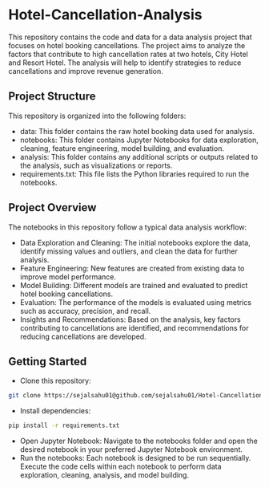 # Hotel-Cancellation-Analysis
This repository contains the code and data for a data analysis project that focuses on hotel booking cancellations. The project aims to analyze the factors that contribute to high cancellation rates at two hotels, City Hotel and Resort Hotel. The analysis will help to identify strategies to reduce cancellations and improve revenue generation.


## Project Structure
This repository is organized into the following folders:
 * data: This folder contains the raw hotel booking data used for analysis.
 * notebooks: This folder contains Jupyter Notebooks for data exploration, cleaning, feature engineering, model building, and evaluation.
 * analysis: This folder contains any additional scripts or outputs related to the analysis, such as visualizations or reports.
 * requirements.txt: This file lists the Python libraries required to run the notebooks.

## Project Overview
The notebooks in this repository follow a typical data analysis workflow:
 * Data Exploration and Cleaning: The initial notebooks explore the data, identify missing values and outliers, and clean the data for further analysis.
 * Feature Engineering: New features are created from existing data to improve model performance.
 * Model Building: Different models are trained and evaluated to predict hotel booking cancellations.
 * Evaluation: The performance of the models is evaluated using metrics such as accuracy, precision, and recall.
 * Insights and Recommendations: Based on the analysis, key factors contributing to cancellations are identified, and recommendations for reducing cancellations are developed.
   
## Getting Started
 * Clone this repository:
```bash
git clone https://sejalsahu01@github.com/sejalsahu01/Hotel-Cancellation-Analysis.git
```

 * Install dependencies:
```bash
pip install -r requirements.txt
```
 * Open Jupyter Notebook:
Navigate to the notebooks folder and open the desired notebook in your preferred Jupyter Notebook environment.
 * Run the notebooks:
Each notebook is designed to be run sequentially. Execute the code cells within each notebook to perform data exploration, cleaning, analysis, and model building.


